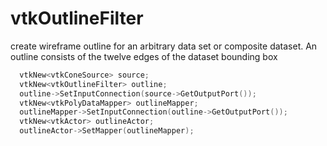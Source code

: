 # vtkOutlineFilter
create wireframe outline for an arbitrary data set or composite dataset. An outline consists of the twelve edges of the dataset bounding box

```cpp
  vtkNew<vtkConeSource> source;
  vtkNew<vtkOutlineFilter> outline;
  outline->SetInputConnection(source->GetOutputPort());
  vtkNew<vtkPolyDataMapper> outlineMapper;
  outlineMapper->SetInputConnection(outline->GetOutputPort());
  vtkNew<vtkActor> outlineActor;
  outlineActor->SetMapper(outlineMapper);
```
